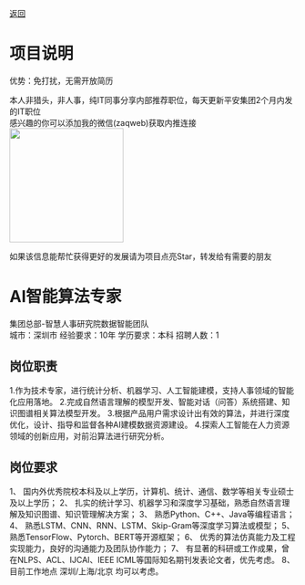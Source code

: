 [返回](../)

# 项目说明

优势：免打扰，无需开放简历

本人非猎头，非人事，纯IT同事分享内部推荐职位，每天更新平安集团2个月内发的IT职位  
感兴趣的你可以添加我的微信(zaqweb)获取内推连接  
<img src="https://github.com/zaqweb/PA-IT-JOBS/blob/master/WechatICode.jpeg"  height="200" width="200">

如果该信息能帮忙获得更好的发展请为项目点亮Star，转发给有需要的朋友

# AI智能算法专家
集团总部-智慧人事研究院数据智能团队  
城市：深圳市 经验要求：10年 学历要求：本科  招聘人数：1

## 岗位职责
1.作为技术专家，进行统计分析、机器学习、人工智能建模，支持人事领域的智能化应用落地。
2.完成自然语言理解的模型开发、智能对话（问答）系统搭建、知识图谱相关算法模型开发。
3.根据产品用户需求设计出有效的算法，并进行深度优化，设计、指导和监督各种AI建模数据资源建设。
4.探索人工智能在人力资源领域的创新应用，对前沿算法进行研究分析。

## 岗位要求
1、	国内外优秀院校本科及以上学历，计算机、统计、通信、数学等相关专业硕士及以上学历；
2、	扎实的统计学习、机器学习和深度学习基础，熟悉自然语言理解及知识图谱、知识管理解决方案；
3、	熟悉Python、C++、Java等编程语言；
4、	熟悉LSTM、CNN、RNN、LSTM、Skip-Gram等深度学习算法或模型；
5、	熟悉TensorFlow、Pytorch、BERT等开源框架；
6、	优秀的算法仿真能力及工程实现能力，良好的沟通能力及团队协作能力；
7、	有显著的科研或工作成果，曾在NLPS、ACL、IJCAI、IEEE ICML等国际知名期刊发表论文者，优先考虑。
8、   目前工作地点 深圳/上海/北京 均可以考虑。




